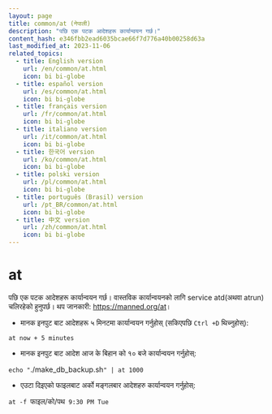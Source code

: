 ```yaml
---
layout: page
title: common/at (नेपाली)
description: "पछि एक पटक आदेशहरू कार्यान्वयन गर्छ।"
content_hash: e346fbb2ead6035bcae66f7d776a40b00258d63a
last_modified_at: 2023-11-06
related_topics:
  - title: English version
    url: /en/common/at.html
    icon: bi bi-globe
  - title: español version
    url: /es/common/at.html
    icon: bi bi-globe
  - title: français version
    url: /fr/common/at.html
    icon: bi bi-globe
  - title: italiano version
    url: /it/common/at.html
    icon: bi bi-globe
  - title: 한국어 version
    url: /ko/common/at.html
    icon: bi bi-globe
  - title: polski version
    url: /pl/common/at.html
    icon: bi bi-globe
  - title: português (Brasil) version
    url: /pt_BR/common/at.html
    icon: bi bi-globe
  - title: 中文 version
    url: /zh/common/at.html
    icon: bi bi-globe
---
```

# at

पछि एक पटक आदेशहरू कार्यान्वयन गर्छ।
वास्तविक कार्यान्वयनको लागि service atd(अथवा atrun) चलिरहेको हुनुपर्छ।
थप जानकारी: <https://manned.org/at>।

- मानक इनपुट बाट आदेशहरू ५ मिनटमा कार्यान्वयन गर्नुहोस् (सकिएपछि `Ctrl +D` थिच्नुहोस्):

`at now + 5 minutes`

- मानक इनपुट बाट आदेश आज के बिहान को १० बजे कार्यान्वयन गर्नुहोस्:

`echo "`<span class="tldr-var badge badge-pill bg-dark-lm bg-white-dm text-white-lm text-dark-dm font-weight-bold">./make_db_backup.sh</span>`" | at 1000`

- एउटा दिइएको फाइलबाट अर्को मङ्गलबार आदेशहरु कार्यान्वयन गर्नुहोस्:

`at -f `<span class="tldr-var badge badge-pill bg-dark-lm bg-white-dm text-white-lm text-dark-dm font-weight-bold">फाइल/को/पथ</span>` 9:30 PM Tue`
